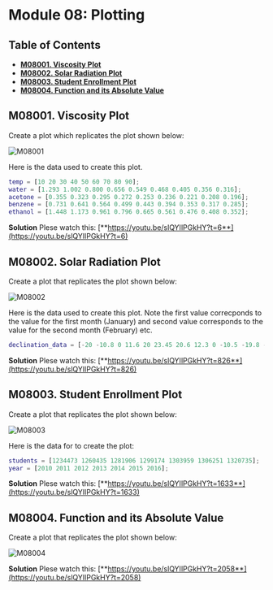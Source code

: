 # Module 08: Plotting

## Table of Contents
- [**M08001. Viscosity Plot**](#m08001-viscosity-plot)
- [**M08002. Solar Radiation Plot**](#m08002-solar-radiation-plot)
- [**M08003. Student Enrollment Plot**](#m08003-student-enrollment-plot)
- [**M08004. Function and its Absolute Value**](#m08004-function-and-its-absolute-value)


## M08001. Viscosity Plot

Create a plot which replicates the plot shown below:

![M08001](https://github.com/chulminy/AE_ENVE_GEOE_121/blob/master/question_bank/M08001.jpg)

Here is the data used to create this plot.

```matlab
temp = [10 20 30 40 50 60 70 80 90];
water = [1.293 1.002 0.800 0.656 0.549 0.468 0.405 0.356 0.316]; 
acetone = [0.355 0.323 0.295 0.272 0.253 0.236 0.221 0.208 0.196];
benzene = [0.731 0.641 0.564 0.499 0.443 0.394 0.353 0.317 0.285];
ethanol = [1.448 1.173 0.961 0.796 0.665 0.561 0.476 0.408 0.352]; 
```

**Solution**
Plese watch this:
[**https://youtu.be/slQYIlPGkHY?t=6**](https://youtu.be/slQYIlPGkHY?t=6)


## M08002. Solar Radiation Plot
Create a plot that replicates the plot shown below:

![M08002](https://github.com/chulminy/AE_ENVE_GEOE_121/blob/master/question_bank/M08002.jpg)

Here is the data used to create this plot. Note the first value correcponds to the value for the first month (January) and second value corresponds to the value for the second month (February) etc.

```matlab
declination_data = [-20 -10.8 0 11.6 20 23.45 20.6 12.3 0 -10.5 -19.8 -23.45];
```

**Solution**
Plese watch this:
[**https://youtu.be/slQYIlPGkHY?t=826**](https://youtu.be/slQYIlPGkHY?t=826)


## M08003. Student Enrollment Plot
Create a plot that replicates the plot shown below:

![M08003](https://github.com/chulminy/AE_ENVE_GEOE_121/blob/master/question_bank/M08003.jpg)

Here is the data for to create the plot:

```matlab
students = [1234473 1260435 1281906 1299174 1303959 1306251 1320735];
year = [2010 2011 2012 2013 2014 2015 2016];
```

**Solution**
Plese watch this:
[**https://youtu.be/slQYIlPGkHY?t=1633**](https://youtu.be/slQYIlPGkHY?t=1633)


## M08004. Function and its Absolute Value 
Create a plot that replicates the plot shown below:

![M08004](https://github.com/chulminy/AE_ENVE_GEOE_121/blob/master/question_bank/M08004.jpg)

**Solution**
Plese watch this:
[**https://youtu.be/slQYIlPGkHY?t=2058**](https://youtu.be/slQYIlPGkHY?t=2058)
